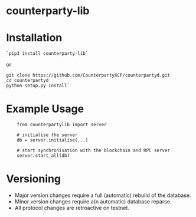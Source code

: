 # counterparty-lib

# Installation

```
`pip3 install counterparty-lib`
```

or

```
git clone https://github.com/CounterpartyXCP/counterpartyd.git
cd counterpartyd
python setup.py install`
```

# Example Usage

```
    from counterpartylib import server

    # initialise the server
    db = server.initialise(...)
    
    # start synchronisation with the blockchain and RPC server
    server.start_all(db)
```


# Versioning

* Major version changes require a full (automatic) rebuild of the database.
* Minor version changes require a(n automatic) database reparse.
* All protocol changes are retroactive on testnet.
